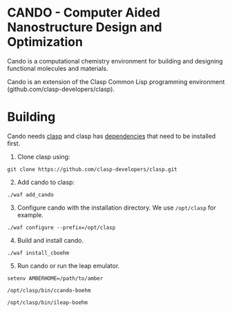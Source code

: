 CANDO - Computer Aided Nanostructure Design and Optimization
============

Cando is a computational chemistry environment for
building and designing functional molecules and materials.

Cando is an extension of the Clasp Common Lisp programming environment (github.com/clasp-developers/clasp).

# Building

Cando needs [clasp](https://github.com/clasp-developers/clasp.git) and clasp has [dependencies](https://github.com/clasp-developers/clasp/wiki/Build-Instructions) that need to be installed first.

1. Clone clasp using: 

```
git clone https://github.com/clasp-developers/clasp.git
```

2. Add cando to clasp:

```
./waf add_cando
```

3. Configure cando with the installation directory. We use ```/opt/clasp``` for example. 

```
./waf configure --prefix=/opt/clasp
```

4. Build and install cando.

```
./waf install_cboehm
```

5. Run cando or run the leap emulator.
```
setenv AMBERHOME=/path/to/amber

/opt/clasp/bin/ccando-boehm

/opt/clasp/bin/ileap-boehm
```
